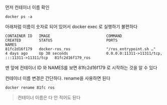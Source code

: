 먼저 컨테이너 이름 확인  
```
docker ps -a
```

아래처럼 이름이 숫자로 되어 있어서 docker exec 로 실행하기 불편하다
```
CONTAINER ID   IMAGE                         COMMAND                  CREATED        STATUS                        PORTS                                           NAMES
81fc2d16f179   docker-ros_ros                "/ros_entrypoint.sh …"   4 days ago     Up 30 seconds                 0.0.0.0:11311->11311/tcp, :::11311->11311/tcp   81fc2d16f179_ros
```
맨 앞에 컨테이너 ID 와 NAMES를 보면 81fc2d16f179 로 시작하는 것을 알 수 있다   


컨테이너 이름 변경은 간단하다. rename을 사용하면 된다   
```
docker rename 81fc ros
```

> 컨테이너 이름은 다 안 적어도 된다 